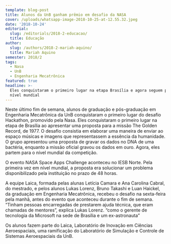 ```yaml
---
template: blog-post
title: Alunos da UnB ganham prêmio em desafio da NASA
cover: /uploads/whatsapp-image-2018-10-25-at-12.55.32.jpeg
date: '2018-10-24'
editorial:
  slug: /editorials/2018-2-educacao/
  title: Educação
author:
  slug: /authors/2018-2-mariah-aquino/
  title: Mariah Aquino
semester: 2018/2
tags:
  - Nasa
  - UnB
  - Engenharia Mecatrônica
featured: true
headline: >-
  Eles conquistaram o primeiro lugar na etapa Brasília e agora seguem para o
  nível mundial
---
```

Neste último fim de semana, alunos de graduação e pós-graduação em Engenharia Mecatrônica da UnB conquistaram o primeiro lugar do desafio Hackathon, promovido pela Nasa. Eles conquistaram o primeiro lugar na etapa de Brasília ao apresentar uma proposta para a missão The Golden Record, de 1977. O desafio consistia em elaborar uma maneira de enviar ao espaço músicas e imagens que representassem a essência da humanidade. O grupo apresentou uma proposta de gravar os dados no DNA de uma bactéria, enquanto a missão oficial gravou os dados em ouro. Agora, eles partem para o nível mundial da competição.

O evento NASA Space Apps Challenge aconteceu no IESB Norte. Pela primeira vez em nível mundial, a proposta era solucionar um problema disponibilizado pela instituição no prazo de 48 horas.

A equipe Laica, formada pelas alunas Letícia Camara e Ana Carolina Cabral, do mestrado, e pelos alunos Lukas Lorenz, Bruno Takashi e Luan Haickel, da graduação em Engenharia Mecatrônica, recebeu o desafio na sexta-feira pela manhã, antes do evento que aconteceu durante o fim de semana. “Tinham pessoas encarregadas de prestarem ajuda técnica, que eram chamadas de mentores”, explica Lukas Lorenz. “como o gerente de tecnologia da Microsoft na sede de Brasília e um ex-astronauta”

Os alunos fazem parte do Laica, Laboratório de Inovação em Ciências Aeroespaciais, uma ramificação do Laboratório de Simulação e Controle de Sistemas Aeroespaciais da UnB.
